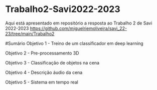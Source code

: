 # Trabalho2-Savi2022-2023
Aqui está apresentado em repositório a resposta ao Trabalho 2 de Savi 2022-2023
https://github.com/miguelriemoliveira/savi_22-23/tree/main/Trabalho2

#Sumário
Objetivo 1 - Treino de um classificador em deep learning

Objetivo 2 - Pre-processamento 3D

Objetivo 3 - Classificação de objetos na cena

Objetivo 4 - Descrição áudio da cena

Objetivo 5 - Sistema em tempo real
